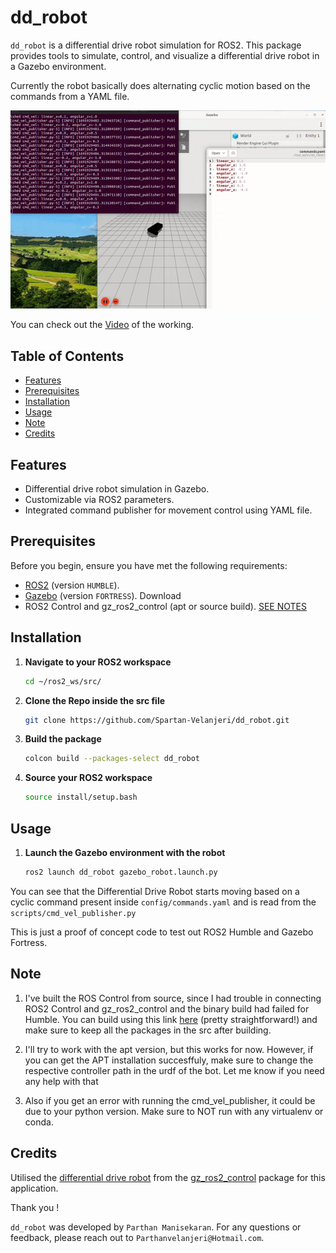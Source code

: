 # dd_robot

`dd_robot` is a differential drive robot simulation for ROS2. This package provides tools to simulate, control, and visualize a differential drive robot in a Gazebo environment.

Currently the robot basically does alternating cyclic motion based on the commands from a YAML file.

![Project Banner](doc/dd.gif)

You can check out the [Video](doc/screenshot_works.webm) of the working.

## Table of Contents

- [Features](#features)
- [Prerequisites](#prerequisites)
- [Installation](#installation)
- [Usage](#usage)
- [Note](#note)
- [Credits](#credits)
  
## Features

- Differential drive robot simulation in Gazebo.
- Customizable via ROS2 parameters.
- Integrated command publisher for movement control using YAML file.

## Prerequisites

Before you begin, ensure you have met the following requirements:

- [ROS2](https://docs.ros.org/en/humble/Installation/Ubuntu-Install-Debians.html) (version `HUMBLE`).
- [Gazebo](https://gazebosim.org/docs/garden/ros_installation#installing-the-default-gazebo-version-for-a-ros-distribution-using-binary-installations) (version `FORTRESS`). Download 
- ROS2 Control and gz_ros2_control (apt or source build). [SEE NOTES](#note)


## Installation

1. **Navigate to your ROS2 workspace**

    ```bash
    cd ~/ros2_ws/src/
    ```

2. **Clone the Repo inside the src file**

    ```bash
    git clone https://github.com/Spartan-Velanjeri/dd_robot.git
    ```

3. **Build the package**

    ```bash
    colcon build --packages-select dd_robot
    ```

4. **Source your ROS2 workspace**

    ```bash
    source install/setup.bash
    ```

## Usage

1. **Launch the Gazebo environment with the robot**

    ```bash
    ros2 launch dd_robot gazebo_robot.launch.py
    ```

You can see that the Differential Drive Robot starts moving based on a cyclic command present inside ```config/commands.yaml``` and is read from the ```scripts/cmd_vel_publisher.py```


This is just a proof of concept code to test out ROS2 Humble and Gazebo Fortress.

## Note

 1. I've built the ROS Control from source, since I had trouble in connecting ROS2 Control and gz_ros2_control and the binary build had failed for Humble. 
 You can build using this link [here](https://control.ros.org/humble/doc/getting_started/getting_started.html) (pretty straightforward!) and make sure to keep all the packages in the src after building.

 2. I'll try to work with the apt version, but this works for now. However, if you can get the APT installation succesffuly, make sure to change the respective controller path in the urdf of the bot. Let me know if you need any help with that

 3. Also if you get an error with running the cmd_vel_publisher, it could be due to your python version. Make sure to NOT run with any virtualenv or conda.

## Credits

Utilised the [differential drive robot](https://github.com/ros-controls/gz_ros2_control/blob/master/gz_ros2_control_demos/urdf/test_diff_drive.xacro.urdf) from the [gz_ros2_control](https://github.com/ros-controls/gz_ros2_control/tree/master) package for this application.

Thank you !

`dd_robot` was developed by `Parthan Manisekaran`. For any questions or feedback, please reach out to `Parthanvelanjeri@Hotmail.com`.